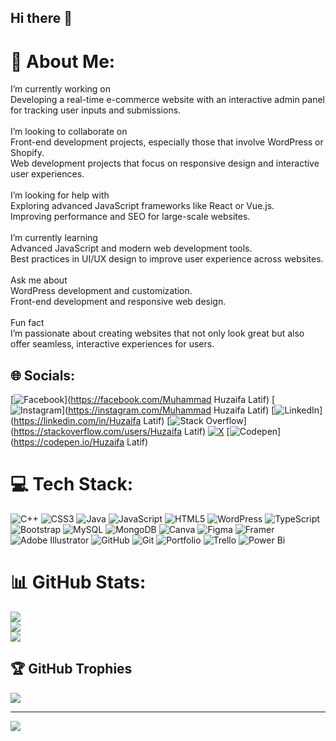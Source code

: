 ## Hi there 👋
# 💫 About Me:
I’m currently working on<br>Developing a real-time e-commerce website with an interactive admin panel for tracking user inputs and submissions.<br><br>I’m looking to collaborate on<br>Front-end development projects, especially those that involve WordPress or Shopify.<br>Web development projects that focus on responsive design and interactive user experiences.<br><br>I’m looking for help with<br>Exploring advanced JavaScript frameworks like React or Vue.js.<br>Improving performance and SEO for large-scale websites.<br><br>I’m currently learning<br>Advanced JavaScript and modern web development tools.<br>Best practices in UI/UX design to improve user experience across websites.<br><br>Ask me about<br>WordPress development and customization.<br>Front-end development and responsive web design.<br><br>Fun fact<br>I’m passionate about creating websites that not only look great but also offer seamless, interactive experiences for users.<br>


## 🌐 Socials:
[![Facebook](https://img.shields.io/badge/Facebook-%231877F2.svg?logo=Facebook&logoColor=white)](https://facebook.com/Muhammad Huzaifa Latif) [![Instagram](https://img.shields.io/badge/Instagram-%23E4405F.svg?logo=Instagram&logoColor=white)](https://instagram.com/Muhammad Huzaifa Latif) [![LinkedIn](https://img.shields.io/badge/LinkedIn-%230077B5.svg?logo=linkedin&logoColor=white)](https://linkedin.com/in/Huzaifa Latif) [![Stack Overflow](https://img.shields.io/badge/-Stackoverflow-FE7A16?logo=stack-overflow&logoColor=white)](https://stackoverflow.com/users/Huzaifa Latif) [![X](https://img.shields.io/badge/X-black.svg?logo=X&logoColor=white)](https://x.com/Huzaifa) [![Codepen](https://img.shields.io/badge/Codepen-000000?style=for-the-badge&logo=codepen&logoColor=white)](https://codepen.io/Huzaifa Latif) 

# 💻 Tech Stack:
![C++](https://img.shields.io/badge/c++-%2300599C.svg?style=for-the-badge&logo=c%2B%2B&logoColor=white) ![CSS3](https://img.shields.io/badge/css3-%231572B6.svg?style=for-the-badge&logo=css3&logoColor=white) ![Java](https://img.shields.io/badge/java-%23ED8B00.svg?style=for-the-badge&logo=openjdk&logoColor=white) ![JavaScript](https://img.shields.io/badge/javascript-%23323330.svg?style=for-the-badge&logo=javascript&logoColor=%23F7DF1E) ![HTML5](https://img.shields.io/badge/html5-%23E34F26.svg?style=for-the-badge&logo=html5&logoColor=white) ![WordPress](https://img.shields.io/badge/WordPress-%23117AC9.svg?style=for-the-badge&logo=WordPress&logoColor=white) ![TypeScript](https://img.shields.io/badge/typescript-%23007ACC.svg?style=for-the-badge&logo=typescript&logoColor=white) ![Bootstrap](https://img.shields.io/badge/bootstrap-%238511FA.svg?style=for-the-badge&logo=bootstrap&logoColor=white) ![MySQL](https://img.shields.io/badge/mysql-4479A1.svg?style=for-the-badge&logo=mysql&logoColor=white) ![MongoDB](https://img.shields.io/badge/MongoDB-%234ea94b.svg?style=for-the-badge&logo=mongodb&logoColor=white) ![Canva](https://img.shields.io/badge/Canva-%2300C4CC.svg?style=for-the-badge&logo=Canva&logoColor=white) ![Figma](https://img.shields.io/badge/figma-%23F24E1E.svg?style=for-the-badge&logo=figma&logoColor=white) ![Framer](https://img.shields.io/badge/Framer-black?style=for-the-badge&logo=framer&logoColor=blue) ![Adobe Illustrator](https://img.shields.io/badge/adobe%20illustrator-%23FF9A00.svg?style=for-the-badge&logo=adobe%20illustrator&logoColor=white) ![GitHub](https://img.shields.io/badge/github-%23121011.svg?style=for-the-badge&logo=github&logoColor=white) ![Git](https://img.shields.io/badge/git-%23F05033.svg?style=for-the-badge&logo=git&logoColor=white) ![Portfolio](https://img.shields.io/badge/Portfolio-%23000000.svg?style=for-the-badge&logo=firefox&logoColor=#FF7139) ![Trello](https://img.shields.io/badge/Trello-%23026AA7.svg?style=for-the-badge&logo=Trello&logoColor=white) ![Power Bi](https://img.shields.io/badge/power_bi-F2C811?style=for-the-badge&logo=powerbi&logoColor=black)
# 📊 GitHub Stats:
![](https://github-readme-stats.vercel.app/api?username=MuhammadHuzaifa091&theme=dark&hide_border=false&include_all_commits=false&count_private=false)<br/>
![](https://github-readme-streak-stats.herokuapp.com/?user=MuhammadHuzaifa091&theme=dark&hide_border=false)<br/>
![](https://github-readme-stats.vercel.app/api/top-langs/?username=MuhammadHuzaifa091&theme=dark&hide_border=false&include_all_commits=false&count_private=false&layout=compact)

## 🏆 GitHub Trophies
![](https://github-profile-trophy.vercel.app/?username=MuhammadHuzaifa091&theme=radical&no-frame=false&no-bg=true&margin-w=4)

---
[![](https://visitcount.itsvg.in/api?id=MuhammadHuzaifa091&icon=0&color=0)](https://visitcount.itsvg.in)

